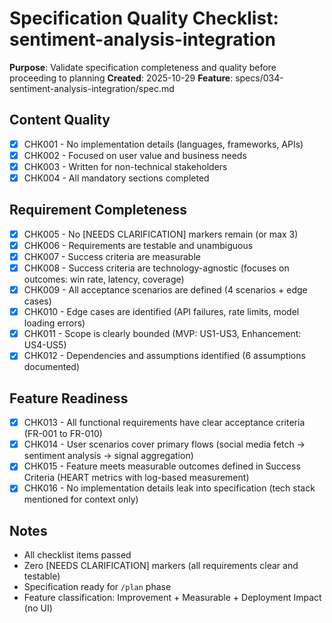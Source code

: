 # Specification Quality Checklist: sentiment-analysis-integration

**Purpose**: Validate specification completeness and quality before proceeding to planning
**Created**: 2025-10-29
**Feature**: specs/034-sentiment-analysis-integration/spec.md

## Content Quality

- [x] CHK001 - No implementation details (languages, frameworks, APIs)
- [x] CHK002 - Focused on user value and business needs
- [x] CHK003 - Written for non-technical stakeholders
- [x] CHK004 - All mandatory sections completed

## Requirement Completeness

- [x] CHK005 - No [NEEDS CLARIFICATION] markers remain (or max 3)
- [x] CHK006 - Requirements are testable and unambiguous
- [x] CHK007 - Success criteria are measurable
- [x] CHK008 - Success criteria are technology-agnostic (focuses on outcomes: win rate, latency, coverage)
- [x] CHK009 - All acceptance scenarios are defined (4 scenarios + edge cases)
- [x] CHK010 - Edge cases are identified (API failures, rate limits, model loading errors)
- [x] CHK011 - Scope is clearly bounded (MVP: US1-US3, Enhancement: US4-US5)
- [x] CHK012 - Dependencies and assumptions identified (6 assumptions documented)

## Feature Readiness

- [x] CHK013 - All functional requirements have clear acceptance criteria (FR-001 to FR-010)
- [x] CHK014 - User scenarios cover primary flows (social media fetch → sentiment analysis → signal aggregation)
- [x] CHK015 - Feature meets measurable outcomes defined in Success Criteria (HEART metrics with log-based measurement)
- [x] CHK016 - No implementation details leak into specification (tech stack mentioned for context only)

## Notes

- All checklist items passed
- Zero [NEEDS CLARIFICATION] markers (all requirements clear and testable)
- Specification ready for `/plan` phase
- Feature classification: Improvement + Measurable + Deployment Impact (no UI)
